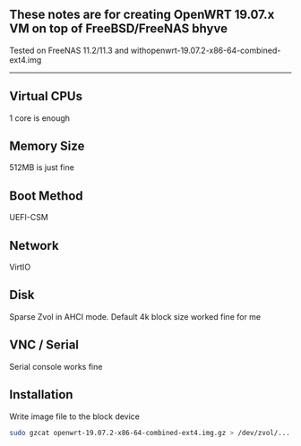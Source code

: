 ## These notes are for creating OpenWRT 19.07.x VM on top of FreeBSD/FreeNAS bhyve
Tested on FreeNAS 11.2/11.3 and withopenwrt-19.07.2-x86-64-combined-ext4.img

----

## Virtual CPUs

1 core is enough

## Memory Size

512MB is just fine

## Boot Method

UEFI-CSM

## Network

VirtIO

## Disk

Sparse Zvol in AHCI mode. Default 4k block size worked fine for me

## VNC / Serial

Serial console works fine

## Installation

Write image file to the block device
```bash
sudo gzcat openwrt-19.07.2-x86-64-combined-ext4.img.gz > /dev/zvol/...
```
